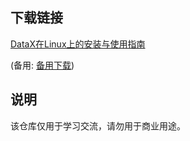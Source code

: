 

## 下载链接
[DataX在Linux上的安装与使用指南](https://pan.quark.cn/s/25e0e61dad1a) 

(备用: [备用下载](https://pan.baidu.com/s/1aOC3gWFThJOgKV-KMtEN4g?pwd=1234))

## 说明

该仓库仅用于学习交流，请勿用于商业用途。

